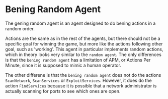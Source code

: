 # Bening Random Agent
The gening random agent is an agent designed to do bening actions in a random order.

Actions are the same as in the rest of the agents, but there should not be a specific goal for winning the game, but more like the actions following other goal, such as 'working'.
This agent in particular implements random actions, which in theory looks very similar to the `random agent`. The only differences is that the `bening random agent` has a limitation of APM, or Actions Per Minute, since it is supposed to mimic a human operator.

The other differene is that the `bening random agent` does not do the actions `ScanNetwork`, `ScanServices` or `ExploitServices`. However, it does do the action `FindServices` because it is possible that a network administrator is actually scanning for ports to see which ones are open. 